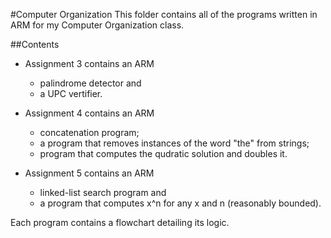 #Computer Organization
This folder contains all of the programs written in ARM for my Computer Organization class.

##Contents
* Assignment 3 contains an ARM 
  - palindrome detector and 
  - a UPC vertifier.
  
* Assignment 4 contains an ARM 
  - concatenation program;
  - a program that removes instances of the word "the" from strings;
  - program that computes the qudratic solution and doubles it.
  
* Assignment 5 contains an ARM 
  - linked-list search program and 
  - a program that computes x^n for any x and n (reasonably bounded).

Each program contains a flowchart detailing its logic.

